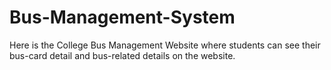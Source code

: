 # Bus-Management-System
Here is the College Bus Management Website where students can see their bus-card detail and bus-related details on the website.
